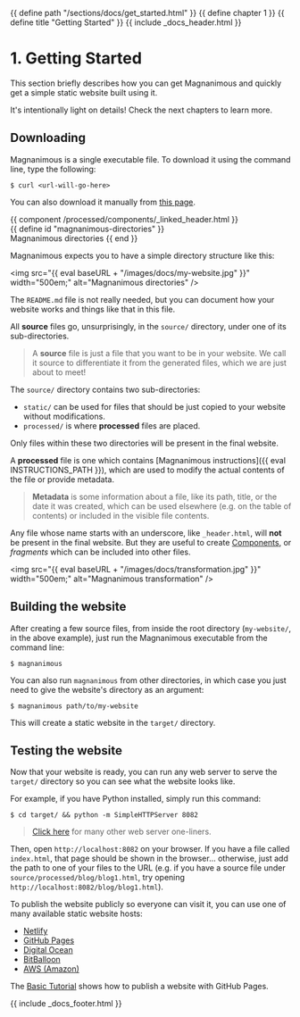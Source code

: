 {{ define path "/sections/docs/get_started.html" }}
{{ define chapter 1 }}
{{ define title "Getting Started" }}
{{ include _docs_header.html }}

# 1. Getting Started

This section briefly describes how you can get Magnanimous and quickly get a simple static website built using it.

It's intentionally light on details! Check the next chapters to learn more. 

## Downloading

Magnanimous is a single executable file. To download it using the command line, type the following:

```
$ curl <url-will-go-here>
```

You can also download it manually from [this page](link-will-go-here).

{{ component /processed/components/_linked_header.html }}\
{{ define id "magnanimous-directories" }}\
Magnanimous directories
{{ end }}

Magnanimous expects you to have a simple directory structure like this:

<img src="{{ eval baseURL + "/images/docs/my-website.jpg"  }}" width="500em;" alt="Magnanimous directories" />

The `README.md` file is not really needed, but you can document how your website works and things like that in this file.

All **source** files go, unsurprisingly, in the `source/` directory, under one of its sub-directories.

> A **source** file is just a file that you want to be in your website. We call it source to differentiate it from
  the generated files, which we are just about to meet!

The `source/` directory contains two sub-directories:

* `static/` can be used for files that should be just copied to your website without modifications.
* `processed/` is where **processed** files are placed.

Only files within these two directories will be present in the final website.

A **processed** file is one which contains [Magnanimous instructions]({{ eval INSTRUCTIONS_PATH }}), which are 
used to modify the actual contents of the file or provide metadata.

> **Metadata** is some information about a file, like its path, title, or the date it was created, which can be used 
  elsewhere (e.g. on the table of contents) or included in the visible file contents.
  
Any file whose name starts with an underscore, like `_header.html`, will **not** be present in the final website.
But they are useful to create [Components](components.html), or _fragments_ which can be included into other files.

<img src="{{ eval baseURL + "/images/docs/transformation.jpg" }}" width="500em;" alt="Magnanimous transformation" />

## Building the website

After creating a few source files, from inside the root directory (`my-website/`, in the above example), just run the
Magnanimous executable from the command line:

```
$ magnanimous
```

You can also run `magnanimous` from other directories, in which case you just need to give the website's directory
as an argument:

```
$ magnanimous path/to/my-website
```

This will create a static website in the `target/` directory.

## Testing the website

Now that your website is ready, you can run any web server to serve the `target/` directory so you can see what
the website looks like.

For example, if you have Python installed, simply run this command:

```
$ cd target/ && python -m SimpleHTTPServer 8082
```

> [Click here](https://gist.github.com/willurd/5720255) for many other web server one-liners.

Then, open `http://localhost:8082` on your browser. If you have a file called `index.html`, that page should be shown
in the browser... otherwise, just add the path to one of your files to the URL (e.g. if you have a source file under 
`source/processed/blog/blog1.html`, try opening `http://localhost:8082/blog/blog1.html`).

To publish the website publicly so everyone can visit it, you can use one of many available static website hosts:

* [Netlify](https://www.netlify.com/)
* [GitHub Pages](https://pages.github.com/)
* [Digital Ocean](https://www.digitalocean.com/)
* [BitBalloon](https://www.bitballoon.com/)
* [AWS (Amazon)](http://docs.aws.amazon.com/gettingstarted/latest/swh/website-hosting-intro.html)

The [Basic Tutorial](basic_tutorial.html) shows how to publish a website with GitHub Pages. 

{{ include _docs_footer.html }}
